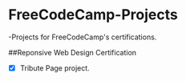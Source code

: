 # FreeCodeCamp-Projects
-Projects for FreeCodeCamp's certifications.

##Reponsive Web Design Certification
- [x] Tribute Page project.
